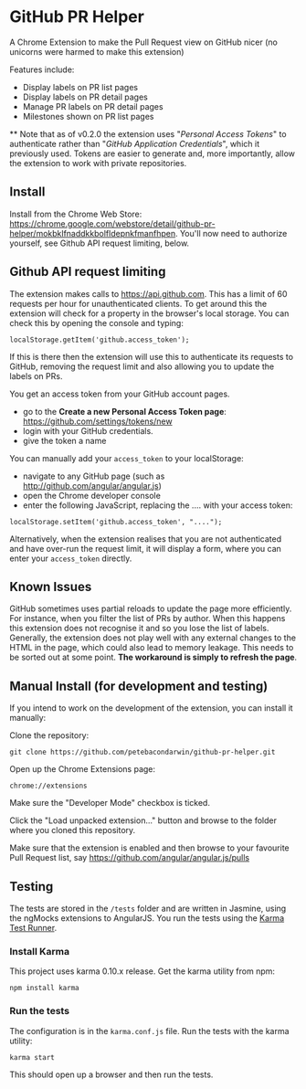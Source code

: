 # GitHub PR Helper

A Chrome Extension to make the Pull Request view on GitHub nicer
(no unicorns were harmed to make this extension)

Features include:
- Display labels on PR list pages
- Display labels on PR detail pages
- Manage PR labels on PR detail pages
- Milestones shown on PR list pages

** Note that as of v0.2.0 the extension uses "*Personal Access Tokens*" to authenticate rather than
"*GitHub Application Credentials*", which it previously used.  Tokens are easier to generate and, more
importantly, allow the extension to work with private repositories.

## Install

Install from the Chrome Web Store:
https://chrome.google.com/webstore/detail/github-pr-helper/mokbklfnaddkkbolfldepnkfmanfhpen. You'll
now need to authorize yourself, see Github API request limiting, below.

## Github API request limiting

The extension makes calls to https://api.github.com.  This has a limit of 60 requests per hour for
unauthenticated clients.  To get around this the extension will check for a property in the browser's
local storage.  You can check this by opening the console and typing:
```
localStorage.getItem('github.access_token');
```

If this is there then the extension will use this to authenticate its requests to GitHub, removing the
request limit and also allowing you to update the labels on PRs.

You get an access token from your GitHub account pages.
* go to the **Create a new Personal Access Token page**: https://github.com/settings/tokens/new
* login with your GitHub credentials.
* give the token a name

You can manually add your `access_token` to your localStorage:
* navigate to any GitHub page (such as http://github.com/angular/angular.js)
* open the Chrome developer console
* enter the following JavaScript, replacing the .... with your access token:

```
localStorage.setItem('github.access_token', "....");
```

Alternatively, when the extension realises that you are not authenticated and have over-run the
request limit, it will display a form, where you can enter your `access_token` directly.

## Known Issues

GitHub sometimes uses partial reloads to update the page more efficiently.  For instance, when you
filter the list of PRs by author.  When this happens this extension does not recognise it and so
you lose the list of labels.  Generally, the extension does not play well with any external changes
to the HTML in the page, which could also lead to memory leakage. This needs to be sorted out at
some point.  **The workaround is simply to refresh the page**.


## Manual Install (for development and testing)

If you intend to work on the development of the extension, you can install it manually:

Clone the repository:

```
git clone https://github.com/petebacondarwin/github-pr-helper.git
```

Open up the Chrome Extensions page:

```
chrome://extensions
```

Make sure the "Developer Mode" checkbox is ticked.

Click the "Load unpacked extension..." button and browse to the folder where you cloned this
repository.

Make sure that the extension is enabled and then browse to your favourite Pull Request list, say
https://github.com/angular/angular.js/pulls

## Testing
The tests are stored in the `/tests` folder and are written in Jasmine, using the ngMocks extensions
to AngularJS.  You run the tests using the [Karma Test Runner](http://karma-runner.github.io/).

### Install Karma
This project uses karma 0.10.x release. Get the karma utility from npm:

```
npm install karma
```
### Run the tests
The configuration is in the `karma.conf.js` file.  Run the tests with the karma utility:

```
karma start
```

This should open up a browser and then run the tests.
